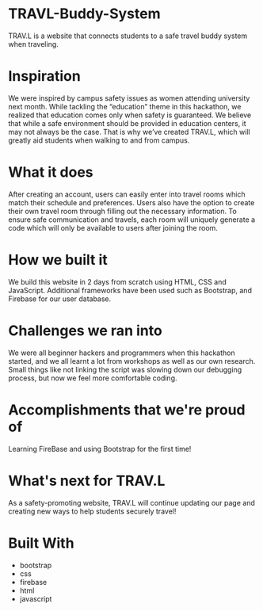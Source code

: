 # TRAVL-Buddy-System
TRAV.L is a website that connects students to a safe travel buddy system when traveling.

# Inspiration
We were inspired by campus safety issues as women attending university next month. While tackling the “education” theme in this hackathon, we realized that education comes only when safety is guaranteed. We believe that while a safe environment should be provided in education centers, it may not always be the case. That is why we’ve created TRAV.L, which will greatly aid students when walking to and from campus.

# What it does
After creating an account, users can easily enter into travel rooms which match their schedule and preferences. Users also have the option to create their own travel room through filling out the necessary information. To ensure safe communication and travels, each room will uniquely generate a code which will only be available to users after joining the room.

# How we built it
We build this website in 2 days from scratch using HTML, CSS and JavaScript. Additional frameworks have been used such as Bootstrap, and Firebase for our user database.

# Challenges we ran into
We were all beginner hackers and programmers when this hackathon started, and we all learnt a lot from workshops as well as our own research. Small things like not linking the script was slowing down our debugging process, but now we feel more comfortable coding.

# Accomplishments that we're proud of
Learning FireBase and using Bootstrap for the first time!

# What's next for TRAV.L
As a safety-promoting website, TRAV.L will continue updating our page and creating new ways to help students securely travel!

# Built With
- bootstrap
- css
- firebase
- html
- javascript
